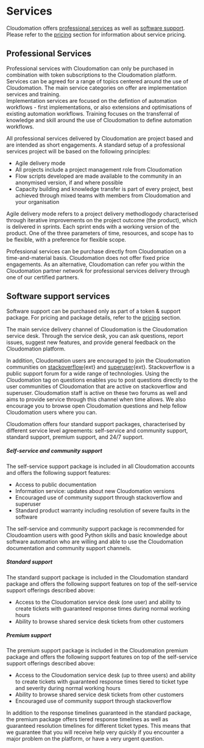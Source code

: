 # Services

Cloudomation offers [professional services](#professionalservices) as well as [software support](#softwaresupportservices). Please refer to the [pricing](Pricing) section for information about service pricing.

## Professional Services
Professional services with Cloudomation can only be purchased in combination with token subscriptions to the Cloudomation platform. Services can be agreed for a range of topics centered around the use of Cloudomation. The main service categories on offer are implementation services and training.  
Implementation services are focused on the defintion of automation workflows - first implementations, or also extensions and optimisations of existing automation workflows. Training focuses on the transferral of knowledge and skill around the use of Cloudomation to define automation workflows.

All professional services delivered by Cloudomation are project based and are intended as short engagements. A standard setup of a professional services project will be based on the following principles:
* Agile delivery mode
* All projects include a project management role from Cloudomation
* Flow scripts developed are made available to the community in an anonymised version, if and where possible
* Capacity building and knowledge transfer is part of every project, best achieved through mixed teams with members from Cloudomation and your organisation

Agile delivery mode refers to a project delivery methodlogody characterised through iterative improvements on the project outcome (the product), which is delivered in sprints. Each sprint ends with a working version of the product. One of the three parameters of time, resources, and scope has to be flexible, with a preference for flexible scope.

Professional services can be purchase directly from Cloudomation on a time-and-material basis. Cloudomation does not offer fixed price engagements. As an alternative, Cloudomation can refer you within the Cloudomation partner network for professional services delivery through one of our certified partners.

## Software support services
Software support can be purchased only as part of a token & support package. For pricing and package details, refer to the [pricing](Pricing) section.

The main service delivery channel of Cloudomation is the Cloudomation service desk. Through the service desk, you can ask questions, report issues, suggest new features, and provide general feedback on the Cloudomation platform.

In addition, Cloudomation users are encouraged to join the Cloudomation communities on [stackoverflow](https://stackoverflow.com/){ext} and [superuser](https://superuser.com/){ext}. Stackoverflow is a public support forum for a wide range of technologies. Using the Cloudomation tag on questions enables you to post questions directly to the user communities of Cloudomation that are active on stackoverflow and superuser. Cloudomation staff is active on these two forums as well and aims to provide service through this channel when time allows. We also encourage you to browse open Cloudomation questions and help fellow Cloudomation users where you can.

Cloudomation offers four standard support packages, characterised by different service level agreements: self-service and community support, standard support, premium support, and 24/7 support.

##### Self-service and community support
The self-service support package is included in all Cloudomation accounts and offers the following support features:
- Access to public documentation
- Information service: updates about new Cloudomation versions
- Encouraged use of community support through stackoverflow and superuser
- Standard product warranty including resolution of severe faults in the software

The self-service and community support package is recommended for Cloudoamtion users with good Python skills and basic knowledge about software automation who are willing and able to use the Cloudomation documentation and community support channels.  

##### Standard support
The standard support package is included in the Cloudomation standard package and offers the following support features on top of the self-service support offerings described above:
- Access to the Cloudomation service desk (one user) and ability to create tickets with guaranteed response times during normal working hours
- Ability to browse shared service desk tickets from other customers

##### Premium support
The premium support package is included in the Cloudomation premium package and offers the following support features on top of the self-service support offerings described above:
- Access to the Cloudomation service desk (up to three users) and ability to create tickets with guaranteed response times tiered to ticket type and severity during normal working hours
- Ability to browse shared service desk tickets from other customers
- Encouraged use of community support through stackoverflow

In addition to the response timelines guaranteed in the standard package, the premium package offers tiered response timelines as well as guaranteed resolution timelines for different ticket types. This means that we guarantee that you will receive help very quickly if you encounter a major problem on the platform, or have a very urgent question.
